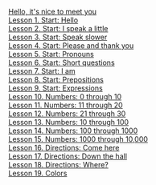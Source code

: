 <a href="http://lingohut.com/en/v45/japanese-hello-its-nice-to-meet-you" title="How do you say? Hello, Good morning, Good afternoon, Good evening, How are you?" class="lht-lesson-index lesson-link">Hello, it's nice to meet you </a>
<br/><a href="http://lingohut.com/en/v150000/japanese-lesson-start-hello" title="How do you say? Hello, Good morning, Good afternoon, Good evening, Good night" class="lht-lesson-index lesson-link">Lesson   1. Start: Hello </a>
<br/><a href="http://lingohut.com/en/v150001/japanese-lesson-start-i-speak-a-little" title="How do you say? Do you speak English?, Yes, a little, Yes, No, Nice to meet you" class="lht-lesson-index lesson-link">Lesson   2. Start: I speak a little </a>
<br/><a href="http://lingohut.com/en/v150002/japanese-lesson-start-speak-slower" title="How do you say? Speak slowly, I don't understand, Do you understand?" class="lht-lesson-index lesson-link">Lesson   3. Start: Speak slower </a>
<br/><a href="http://lingohut.com/en/v150003/japanese-lesson-start-please-and-thank-you" title="How do you say? Please, Thank you, You’re welcome, Bless you (after a sneeze)" class="lht-lesson-index lesson-link">Lesson   4. Start: Please and thank you </a>
<br/><a href="http://lingohut.com/en/v150004/japanese-lesson-start-pronouns" title="How do you say? I, You (informal), You (formal), He, She, We, You (plural)" class="lht-lesson-index lesson-link">Lesson   5. Start: Pronouns </a>
<br/><a href="http://lingohut.com/en/v150005/japanese-lesson-start-short-questions" title="How do you say? When?, Where?, Which?, Who?, Whose?, Why?, What?, How?" class="lht-lesson-index lesson-link">Lesson   6. Start: Short questions </a>
<br/><a href="http://lingohut.com/en/v150006/japanese-lesson-start-i-am" title="How do you say? I am, Is, Is, And, Because, But, Or, In, Without, At" class="lht-lesson-index lesson-link">Lesson   7. Start: I am </a>
<br/><a href="http://lingohut.com/en/v150007/japanese-lesson-start-prepositions" title="How do you say? Of, For, Of the, If, Since, Although, Our, Between" class="lht-lesson-index lesson-link">Lesson 8. Start: Prepositions </a>
<br/><a href="http://lingohut.com/en/v150008/japanese-lesson-start-expressions" title="How do you say? By the way, At least, Finally, However, Therefore, Don't worry" class="lht-lesson-index lesson-link">Lesson   9. Start: Expressions </a>
<br/><a href="http://lingohut.com/en/v150009/japanese-lesson-numbers-0-through-10" title="How do you say? " class="lht-lesson-index lesson-link">Lesson  10. Numbers: 0 through 10 </a>
<br/><a href="http://lingohut.com/en/v150010/japanese-lesson-numbers-11-through-20" title="How do you say? " class="lht-lesson-index lesson-link">Lesson  11. Numbers: 11 through 20 </a>
<br/><a href="http://lingohut.com/en/v150011/japanese-lesson-numbers-21-through-30" title="How do you say? " class="lht-lesson-index lesson-link">Lesson  12. Numbers: 21 through 30 </a>
<br/><a href="http://lingohut.com/en/v150012/japanese-lesson-numbers-10-through-100" title="How do you say? " class="lht-lesson-index lesson-link">Lesson  13. Numbers: 10 through 100 </a>
<br/><a href="http://lingohut.com/en/v150013/japanese-lesson-numbers-100-through-1000" title="How do you say? " class="lht-lesson-index lesson-link">Lesson  14. Numbers: 100 through 1000 </a>
<br/><a href="http://lingohut.com/en/v150014/japanese-lesson-numbers-1000-through-10-000" title="How do you say? 1000, 2000, 3000, 4000, 5000, 6000, 7000, 8000, 9000" class="lht-lesson-index lesson-link">Lesson  15. Numbers: 1000 through 10,000 </a>
<br/><a href="http://lingohut.com/en/v150015/japanese-lesson-directions-come-here" title="How do you say? Just a moment, Wait here, Follow me, She will help you" class="lht-lesson-index lesson-link">Lesson  16. Directions: Come here </a>
<br/><a href="http://lingohut.com/en/v150016/japanese-lesson-directions-down-the-hall" title="How do you say? Straight ahead, In the back, To the front, Inside, Outside" class="lht-lesson-index lesson-link">Lesson  17. Directions: Down the hall </a>
<br/><a href="http://lingohut.com/en/v150017/japanese-lesson-directions-where" title="How do you say? In back of, In front of, Beside, First door on the right" class="lht-lesson-index lesson-link">Lesson  18. Directions: Where? </a>
<br/><a href="http://lingohut.com/en/v150018/japanese-lesson-colors" title="How do you say? What color is it?, The color is red, Black, Blue, Brown" class="lht-lesson-index lesson-link">Lesson  19. Colors </a>
